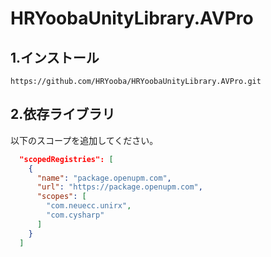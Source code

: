 # HRYoobaUnityLibrary.AVPro
## 1.インストール
`https://github.com/HRYooba/HRYoobaUnityLibrary.AVPro.git`

## 2.依存ライブラリ
以下のスコープを追加してください。
```json
  "scopedRegistries": [
    {
      "name": "package.openupm.com",
      "url": "https://package.openupm.com",
      "scopes": [
        "com.neuecc.unirx",
        "com.cysharp"
      ]
    }
  ]
```

